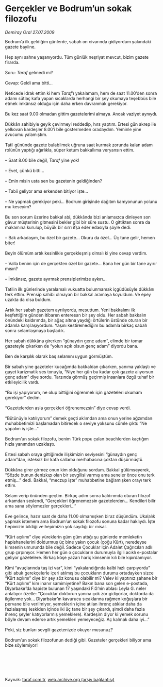 # Gerçekler ve Bodrum’un sokak filozofu

*Demiray Oral 27.07.2009*

<div class="taraf_structure_2col_1zq">
<div class="margen_n">



 <p>Bodrum’a ilk geldiğim günlerde, sabah on civarında gidiyordum yakındaki gazete bayiine. <br/><br/>Hep aynı sahne yaşanıyordu. Tüm günlük neşriyat mevcut, bizim gazete firarda. <br/><br/>Soru: <i>Taraf</i> gelmedi mi? <br/><br/>Cevap: Geldi ama bitti... <br/><br/>Neticede idrak ettim ki hem <i>Taraf</i>’ı yakalamam, hem de saat 11.00’den sonra adamı sütlaç kafa yapan sıcaklarda herhangi bir şey okumaya teşebbüs bile etmek imkânsız olduğu için daha erken davranmak gerekiyor. <br/><br/>Bu kez saat 9.00 olmadan gittim gazetelerimi almaya. Ancak vaziyet aynıydı. <br/><br/>Dükkân sahibiyle geyik çevirmeyi reddedip, hırs yaptım. Ertesi gün akrep ile yelkovan kardeşler 8.00’i bile göstermeden oradaydım. Yeminle yine avucumu yalamıştım. <br/><br/>Tatil gününde gazete bulabilmek uğruna saat kurmak zorunda kalan adam rolünün yaptığı ağırlıkla, süper ketum bakkallıma veryansın ettim. <br/><br/>– Saat 8.00 bile değil, <i>Taraf</i> yine yok! <br/><br/>– Evet, çünkü bitti... <br/><br/>– Emin misin usta sen bu gazetenin geldiğinden? <br/><br/>– Tabii geliyor ama erkenden bitiyor işte... <br/><br/>– Ne yapmak gerekiyor peki... Bodrum girişinde dağıtım kamyonunun yolunu mu keseyim? <br/><br/>Bu son sorum üzerine bakkal abi, dükkânda bizi anlamsızca dinleyen son gâvur müşterinin gitmesini bekler gibi bir süre sustu. O gittikten sonra da makamına kurulup, büyük bir sırrı ifşa eder edasıyla şöyle dedi. <br/><br/>– Bak arkadaşım, bu özel bir gazete... Okuru da özel... Üç tane gelir, hemen biter! <br/><br/>Beyin ölümüm artık kesinlikle gerçekleşmiş olmalı ki yine cevap verdim. <br/><br/>– Valla benim için de gerçekten özel bir gazete... Bana her gün bir tane ayırır mısın? <br/><br/>– İmkânsız, gazete ayırmak prensiplerimize aykırı... <br/><br/>Tatilin ilk günlerinde yaralamalı vukuatta bulunmamak içgüdüsüyle dükkânı terk ettim. Prensip sahibi olmayan bir bakkal aramaya koyuldum. Ve epey uzakta da olsa buldum. <br/><br/>Artık her sabah gazetem ayrılıyordu, mesuttum. Yeni bakkalımı ilk keşfettiğim günden itibaren enteresan bir şey oldu. Her sabah bakkalın önündeki kaldırımda, bir ağaç altına yaydığı örtülerin üstünde oturan bir adamla karşılaşıyordum. Yaşını kestiremediğim bu adamla birkaç sabah sonra selamlaşmaya başladık. <br/><br/>Her sabah dükkâna girerken “günaydın genç adam”, elimde bir tomar gazeteyle çıkarken de “yolun açık olsun genç adam” diyordu bana. <br/><br/>Ben de karşılık olarak baş selamını uygun görmüştüm. <br/><br/>Bir sabah yine gazeteler kucağımda bakkaldan çıkarken, yanıma yaklaştı ve gayet karizmatik ses tonuyla, “Niye her gün bu kadar çok gazete alıyorsun genç adam” diye sordu. Tarzında görmüş geçirmiş insanlara özgü tuhaf bir etkileyicilik vardı. <br/><br/>“Bu işi yapıyorum, ne olup bittiğini öğrenmek için gazeteleri okumam gerekiyor” dedim.<br/><br/>“Gazetelerden asla gerçekleri öğrenemezsin” diye cevap verdi. <br/><br/>“Bütünüyle katılıyorum” demek geçti aklımdan ama onun yerine ağzımdan muhabbetimizi başlamadan bitirecek o seviye yoksunu cümle çıktı: “Ne yapalım iş işte...” <br/><br/>Bodrum’un sokak filozofu, benim Türk popu çalan beachlerden kaçtığım hızla yanımdan uzaklaştı. <br/><br/>Ertesi sabah oraya gittiğimde ilişkimizin seviyesini “günaydın genç adam”dan, isteksiz bir kafa sallama merhabasına çoktan düşürmüştü. <br/><br/>Dükkâna girer girmez onun kim olduğunu sordum. Bakkal gülümseyerek, “Sözde bunun denizkızı olan bir sevgilisi varmış ama seneler önce onu terk etmiş...” dedi. Bakkal, “meczup işte” muhabbetine bağlamışken orayı terk ettim. <br/><br/>Selam verip önünden geçtim. Birkaç adım sonra kaldırımda oturan filozof arkamdan seslendi, “Gerçekleri öğrenemezsin gazetelerden... Kendileri bilir ama sana söylemezler gerçekleri...” <br/><br/>Eve gelince, hazır saat de daha 11.00 olmamışken biraz düşündüm. Ukalalık yapmak istemem ama Bodrum’un sokak filozofu sonuna kadar haklıydı. İşte hepimizin bildiği ve hepimizin yok saydığı bir misal. <br/><br/>“Kürt açılımı” diye yüreklerin güm güm attığı şu günlerde memleketin hapishanelerini doldurmuş üç bine yakın çocuk (çoğu Kürt), neredeyse kimsenin umurunda bile değil. Sadece Çocuklar İçin Adalet Çağrıcıları adlı grup çırpınıyor. Hemen her gün o çocukların durumuyla ilgili acıklı e-postalar geliyor gazetelere. Birkaç köşe yazarı hariç kimsenin kılı bile kıpırdamıyor. <br/><br/>Kimi “avuçlarında taş izi var”, kimi “yakalandığında kalbi hızlı çarpıyordu” gibi abuk gerekçelerle içeri atılmış bu çocukların durumu ortadayken sizce “Kürt açılımı” diye bir şey söz konusu olabilir mi? Velev ki yaptınız şahane bir “Kürt açılımı” kim inanır samimiyetine? Bakın bana son gelen e-postada, Diyarbakır’da hapiste bulunan 17 yaşındaki F.G’nin ablası Leyla G. neler anlatıyor özetle: “Çocuklar doktorun yanına çok zor gidiyorlar, doktorda da ilgilenme yok... Diyarbakır’ın kavurucu sıcaklarına rağmen koğuşlara bir pervane bile verilmiyor, yemeklerin içine atılan ihrenç atıklar daha da fazlalaşmış (eskiden içinde iki üç tane bir şey çıkardı, şimdi daha fazla ihrenç şeyler katıyorlarmış yemeklere). Kardeşim diyor ki yemek sorunu böyle devam ederse artık yemekleri yemeyeceğiz. Aç kalmak daha iyi...”<br/><br/>Peki, siz bunları sevgili gazetenizde okuyor musunuz? <br/><br/>Bodrum’un sokak filozofunun dediği gibi. Gazeteler gerçekleri biliyor ama bize söylemiyor!</p>
<br/>
<br/>
<br/>



<br/>


<div id="taraf_not">
</div>

</div>


</div>

Kaynak: [taraf.com.tr](http://www.taraf.com.tr:80/makale/6760.htm), [web.archive.org (arşiv bağlantısı)](http://web.archive.org/web/20090904015330/http://www.taraf.com.tr:80/makale/6760.htm)
